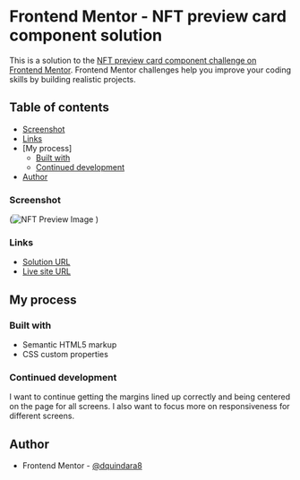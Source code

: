 # Frontend Mentor - NFT preview card component solution

This is a solution to the [NFT preview card component challenge on Frontend Mentor](https://www.frontendmentor.io/challenges/nft-preview-card-component-SbdUL_w0U). Frontend Mentor challenges help you improve your coding skills by building realistic projects. 

## Table of contents
  - [Screenshot](#screenshot)
  - [Links](#links)
- [My process]
  - [Built with](#built-with)
  - [Continued development](#continued-development)
- [Author](#author)

### Screenshot

(![NFT Preview Image](https://user-images.githubusercontent.com/108308166/193873071-4ff72e58-5c65-44a2-bc62-5e21f79c079d.png)
)

### Links

- [Solution URL](https://github.com/dquindara8/NFT-Preview)
- [Live site URL](https://dquindara8.github.io/NFT-Preview/)

## My process

### Built with

- Semantic HTML5 markup
- CSS custom properties

### Continued development

I want to continue getting the margins lined up correctly and being centered on the page for all screens. I also want to focus more on responsiveness for different screens.

## Author

- Frontend Mentor - [@dquindara8](https://www.frontendmentor.io/profile/dquindara8)

